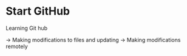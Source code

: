 # Start GitHub

Learning Git hub

-> Making modifications to files and updating
-> Making modifications remotely
